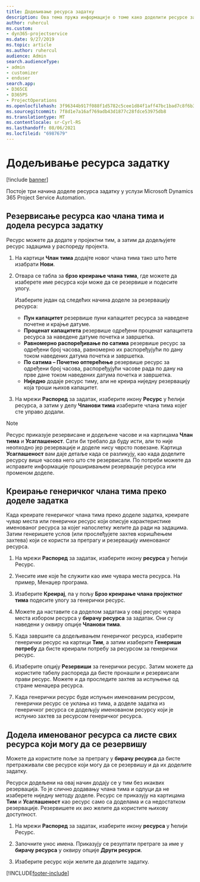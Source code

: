 ```yaml
---
title: Додељивање ресурса задатку
description: Ова тема пружа информације о томе како доделити ресурсе задацима.
author: ruhercul
ms.custom:
- dyn365-projectservice
ms.date: 9/27/2019
ms.topic: article
ms.author: ruhercul
audience: Admin
search.audienceType:
- admin
- customizer
- enduser
search.app:
- D365CE
- D365PS
- ProjectOperations
ms.openlocfilehash: 3f96344b917f088f1d5782c5cee1d84f1aff47bc1bad7c8f6b33307d1df340fa
ms.sourcegitcommit: 7f8d1e7a16af769adb43d1877c28fdce53975db8
ms.translationtype: MT
ms.contentlocale: sr-Cyrl-RS
ms.lasthandoff: 08/06/2021
ms.locfileid: "6987679"
---
```

# <a name="assign-a-resource-to-a-task"></a>Додељивање ресурса задатку

[!include [banner](../includes/psa-now-project-operations.md)]

Постоје три начина доделе ресурса задатку у услузи Microsoft Dynamics 365 Project Service Automation.

## <a name="book-a-resource-as-a-team-member-and-then-assign-the-resource-to-a-task"></a>Резервисање ресурса као члана тима и додела ресурса задатку

Ресурс можете да додате у пројектни тим, а затим да додељујете ресурс задацима у распореду пројекта.

1. На картици **Члан тима** додајте новог члана тима тако што ћете изабрати **Нови**. 

2. Отвара се табла за **брзо креирање члана тима**, где можете да изаберете име ресурса који може да се резервише и подесите улогу. 

    Изаберите један од следећих начина доделе за резервацију ресурса:

    - **Пун капацитет** резервише пуни капацитет ресурса за наведене почетне и крајње датуме.
    - **Проценат капацитета** резервише одређени проценат капацитета ресурса за наведене датуме почетка и завршетка.
    - **Равномерно распоређивање по сатима** резервише ресурс за одређени број часова, равномерно их распоређујући по дану током наведених датума почетка и завршетка.
    - **По сатима – Почетно оптерећење** резервише ресурс за одређени број часова, распоређујући часове рада по дану на прве дане током наведених датума почетка и завршетка.
    - **Ниједно** додаје ресурс тиму, али не креира ниједну резервацију која троши њихов капацитет.

3. На мрежи **Распоред** за задатак, изаберите икону **Ресурс** у ћелији ресурса, а затим у делу **Чланови тима** изаберите члана тима којег сте управо додали. 

> [!NOTE]
> Ресурс приказује резервисане и додељене часове и на картицама **Члан тима** и **Усаглашеност**. Сати би требало да буду исти, али то није неопходно јер резервације и доделе нису чврсто повезане. Картица **Усаглашеност** вам даје детаље када се разликују, као када доделите ресурсу више часова него што сте резервисали. По потреби можете да исправите информације проширивањем резервације ресурса или променом доделе.

## <a name="create-a-generic-team-member-through-task-assignment"></a>Креирање генеричког члана тима преко доделе задатка

Када креирате генеричког члана тима преко доделе задатка, креирате чувар места или генерички ресурс који описује карактеристике именованог ресурса за којег напослетку желите да ради на задацима. Затим генеришете услов (или прослеђујете захтев коришћењем захтева) који се користи за претрагу и резервацију именованог ресурса.

1. На мрежи **Распоред** за задатак, изаберите икону **ресурса** у ћелији Ресурс.

2. Унесите име које ће служити као име чувара места ресурса. На пример, Менаџер програма.

3. Изаберите **Креирај**, па у пољу **Брзо креирање члана пројектног тима** подесите улогу за генерички ресурс.

4. Можете да наставите са доделом задатака у овај ресурс чувара места избором ресурса у **бирачу ресурса** за задатак. Они су наведени у оквиру опције **Чланови тима**.

5. Када завршите са додељивањем генеричког ресурса, изаберите генерички ресурс на картици **Тим**, а затим изаберите **Генериши потребу** да бисте креирали потребу за ресурсом за генерички ресурс.

6. Изаберите опцију **Резервиши** за генерички ресурс. Затим можете да користите табелу распореда да бисте пронашли и резервисали прави ресурс. Можете и да проследите захтев за испуњење од стране менаџера ресурса.

7. Када генерички ресурс буде испуњен именованим ресурсом, генерички ресурс се уклања из тима, а доделе задатка из генеричког ресурса се додељују именованом ресурсу који је испунио захтев за ресурсом генеричког ресурса.

## <a name="assign-a-named-resource-from-the-list-of-all-bookable-resources"></a>Додела именованог ресурса са листе свих ресурса који могу да се резервишу

Можете да користите поље за претрагу у **бирачу ресурса** да бисте претраживали све ресурсе који могу да се резервишу и да их доделите задатку.

Ресурси додељени на овај начин додају се у тим без икаквих резервација. То је слично додавању члана тима и одлуци да не изаберете ниједну методу доделе. Ресурс се приказују на картицама **Тим** и **Усаглашеност** као ресурс само са доделама и са недостатком резервације. Резервишете их ако желите да користите њихову доступност.

1. На мрежи **Распоред** за задатак, изаберите икону **ресурса** у ћелији Ресурс.

2. Започните унос имена. Приказују се резултати претраге за име у **бирачу ресурса** у оквиру опције **Други ресурси**.

3. Изаберите ресурс који желите да доделите задатку.



[!INCLUDE[footer-include](../includes/footer-banner.md)]